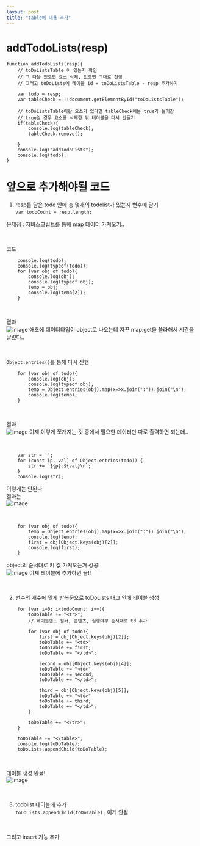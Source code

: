 ```yaml
---
layout: post
title: "table에 내용 추가"
---
```


# addTodoLists(resp)
```
function addTodoLists(resp){
    // toDoListsTable 이 있는지 확인
    // 그 다음 있으면 요소 삭제, 없으면 그대로 진행
    // 그러고 toDoLists에 테이블 id = toDoListsTable - resp 추가하기

    var todo = resp;
    var tableCheck = !!document.getElementById("toDoListsTable");

    // toDoListsTable이란 요소가 있다면 tableCheck에는 true가 들어감
    // true일 경우 요소를 삭제한 뒤 테이블을 다시 만들기
    if(tableCheck){
        console.log(tableCheck);
        tableCheck.remove();

    }
    console.log("addTodoLists");
    console.log(todo);
}
```

# 앞으로 추가해야될 코드
1) resp를 담은 todo 안에 총 몇개의 todolist가 있는지 변수에 담기  
`var todoCount = resp.length;`  

문제점 : 자바스크립트를 통해 map 데이터 가져오기..  

<br>

코드  
```
    console.log(todo);
    console.log(typeof(todo));
    for (var obj of todo){
        console.log(obj);
        console.log(typeof obj);
        temp = obj;
        console.log(temp[2]);
    }
```

<br>

결과  
![image](https://user-images.githubusercontent.com/86642180/165556054-96117af1-73d7-4d2d-8d68-6bddb6d5497e.png)
애초에 데이터타입이 object로 나오는데 자꾸 map.get을 쓸라해서 시간을 날렸다..  

<br>

`Object.entries()`를 통해 다시 진행  
```
    for (var obj of todo){
        console.log(obj);
        console.log(typeof obj);
        temp = Object.entries(obj).map(x=>x.join(":")).join("\n");
        console.log(temp);
    }
```

<br>

결과  
![image](https://user-images.githubusercontent.com/86642180/165558866-ae3d3186-4bc6-4908-9d90-fe1745ffa8d9.png)
이제 이렇게 쪼개지는 것 중에서 필요한 데이터만 따로 출력하면 되는데..  

<br>

```
    var str = '';
    for (const [p, val] of Object.entries(todo)) {
        str += `${p}:${val}\n`;
    }
    console.log(str);
```
이렇게는 안된다  
결과는  
![image](https://user-images.githubusercontent.com/86642180/165560017-ad13df0e-ab55-40a6-870c-b0ff6f4d655f.png)

<br>

```
    for (var obj of todo){
        temp = Object.entries(obj).map(x=>x.join(":")).join("\n");
        console.log(temp);
        first = obj[Object.keys(obj)[2]];
        console.log(first);
    }
```
object의 순서대로 키 값 가져오는거 성공!  
![image](https://user-images.githubusercontent.com/86642180/165561998-277ab8cf-749c-435d-89a3-4ee3ce828387.png)
이제 테이블에 추가하면 끝!!  

<br>

2) 변수의 개수에 맞게 반복문으로 toDoLists 태그 안에 테이블 생성  
```
    for (var i=0; i<todoCount; i++){
        toDoTable += "<tr>";
        // 테이블엔느 컬러, 콘텐츠, 실행여부 순서대로 td 추가

        for (var obj of todo){
            first = obj[Object.keys(obj)[2]];
            toDoTable += "<td>"
            toDoTable += first;
            toDoTable += "</td>";

            second = obj[Object.keys(obj)[4]];
            toDoTable += "<td>"
            toDoTable += second;
            toDoTable += "</td>";

            third = obj[Object.keys(obj)[5]];
            toDoTable += "<td>"
            toDoTable += third;
            toDoTable += "</td>";
        }

        toDoTable += "</tr>";
    }

    toDoTable += "</table>";
    console.log(toDoTable);
    toDoLists.appendChild(toDoTable);
```

<br>

테이블 생성 완료!  
![image](https://user-images.githubusercontent.com/86642180/165564358-e99dd97a-72b8-486a-ae7e-8f06e897f107.png)

<br>

3) todolist 테이블에 추가  
`toDoLists.appendChild(toDoTable);` 이게 안됨  

<br>

그리고 insert 기능 추가  
